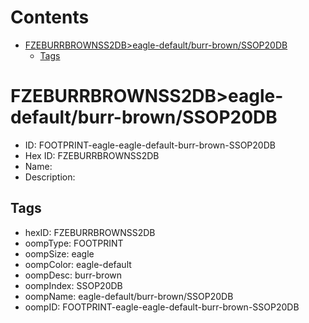 



Contents
========

* [FZEBURRBROWNSS2DB>eagle-default/burr-brown/SSOP20DB](#fzeburrbrownss2dbeagle-defaultburr-brownssop20db)
	* [Tags](#tags)

# FZEBURRBROWNSS2DB>eagle-default/burr-brown/SSOP20DB

- ID: FOOTPRINT-eagle-eagle-default-burr-brown-SSOP20DB
- Hex ID: FZEBURRBROWNSS2DB
- Name: 
- Description: 

## Tags

- hexID: FZEBURRBROWNSS2DB
- oompType: FOOTPRINT
- oompSize: eagle
- oompColor: eagle-default
- oompDesc: burr-brown
- oompIndex: SSOP20DB
- oompName: eagle-default/burr-brown/SSOP20DB
- oompID: FOOTPRINT-eagle-eagle-default-burr-brown-SSOP20DB

